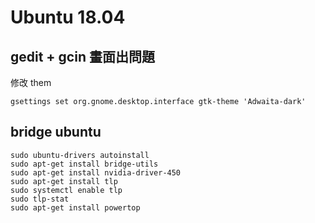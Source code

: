 # Ubuntu 18.04
## gedit + gcin 畫面出問題

修改 them

    gsettings set org.gnome.desktop.interface gtk-theme 'Adwaita-dark'

## bridge ubuntu
    sudo ubuntu-drivers autoinstall
    sudo apt-get install bridge-utils
    sudo apt-get install nvidia-driver-450
    sudo apt-get install tlp
    sudo systemctl enable tlp
    sudo tlp-stat
    sudo apt-get install powertop
